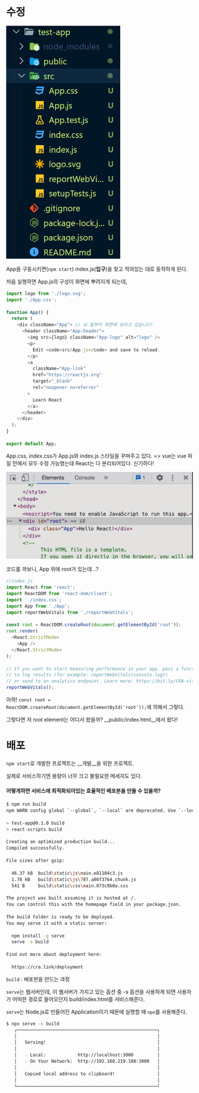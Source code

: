 # 수정

![image-20220613213228798](01_%EC%86%8C%EC%8A%A4%EC%BD%94%EB%93%9C%20%EC%88%98%EC%A0%95%20%EB%B0%A9%EB%B2%95.assets/image-20220613213228798.png)

App을 구동시키면(`npm start`) index.js(**입구**)을 찾고 적혀있는 대로 동작하게 된다.



처음 실행하면 App.js의 구성이 화면에 뿌려지게 되는데,

```js
import logo from './logo.svg';
import './App.css';

function App() {
  return (
    <div className="App"> // 요 밑부터 화면에 보이고 있습니다!
      <header className="App-header">
        <img src={logo} className="App-logo" alt="logo" />
        <p>
          Edit <code>src/App.js</code> and save to reload.
        </p>
        <a
          className="App-link"
          href="https://reactjs.org"
          target="_blank"
          rel="noopener noreferrer"
        >
          Learn React
        </a>
      </header>
    </div>
  );
}

export default App;
```



App.css, index.css가 App.js와 index.js 스타일을 꾸며주고 있다. => vue는 vue 파일 안에서 모두 수정 가능했는데 React는 다 분리되어있다. 신기하다!



![image-20220613214004562](01_%EC%86%8C%EC%8A%A4%EC%BD%94%EB%93%9C%20%EC%88%98%EC%A0%95%20%EB%B0%A9%EB%B2%95.assets/image-20220613214004562.png)

코드를 까보니, App 위에 root가 있는데...?

```js
//index.js
import React from 'react';
import ReactDOM from 'react-dom/client';
import './index.css';
import App from './App';
import reportWebVitals from './reportWebVitals';

const root = ReactDOM.createRoot(document.getElementById('root'));
root.render(
  <React.StrictMode>
    <App />
  </React.StrictMode>
);

// If you want to start measuring performance in your app, pass a function
// to log results (for example: reportWebVitals(console.log))
// or send to an analytics endpoint. Learn more: https://bit.ly/CRA-vitals
reportWebVitals();
```

아하! `const root = ReactDOM.createRoot(document.getElementById('root'));`에 의해서 그렇다.

그렇다면 저 root element는 어디서 왔을까? __public/index.html__에서 왔다!





# 배포

 `npm start`로 개발한 프로젝트는 __개발__을 위한 프로젝트.

실제로 서비스하기엔 용량이 너무 크고 불필요한 메세지도 있다.



#### 어떻게하면 서비스에 최적화되어있는 효율적인 배포본을 만들 수 있을까?

```bash
$ npm run build
npm WARN config global `--global`, `--local` are deprecated. Use `--location=global` instead.

> test-app@0.1.0 build
> react-scripts build

Creating an optimized production build...
Compiled successfully.

File sizes after gzip:

  46.37 kB  build\static\js\main.e81104c3.js
  1.78 kB   build\static\js\787.a86f3764.chunk.js
  541 B     build\static\css\main.073c9b0a.css

The project was built assuming it is hosted at /.
You can control this with the homepage field in your package.json.

The build folder is ready to be deployed.
You may serve it with a static server:

  npm install -g serve
  serve -s build

Find out more about deployment here:

  https://cra.link/deployment
```

`build` : 배포판을 만드는 과정



`serve`는 웹서버인데, 이 웹서버가 가지고 있는 옵션 중 -s 옵션을 사용하게 되면 사용자가 어떠한 경로로 들어오던지 build/index.html를 서비스해준다.

`serve`는 Node.js로 만들어진 Application이기 때문에 실행할 때 `npx`를 사용해준다.

```bash
$ npx serve -s build
   ┌─────────────────────────────────────────────────────┐
   │                                                     │
   │   Serving!                                          │
   │                                                     │
   │   - Local:            http://localhost:3000         │
   │   - On Your Network:  http://192.168.219.108:3000   │
   │                                                     │
   │   Copied local address to clipboard!                │
   │                                                     │
   └─────────────────────────────────────────────────────┘
```